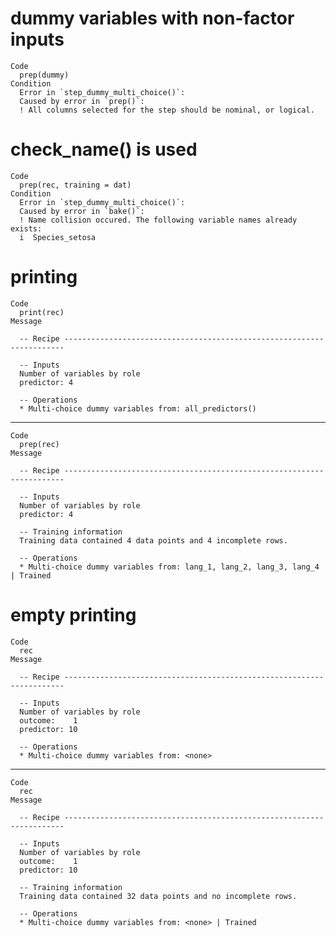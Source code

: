 # dummy variables with non-factor inputs

    Code
      prep(dummy)
    Condition
      Error in `step_dummy_multi_choice()`:
      Caused by error in `prep()`:
      ! All columns selected for the step should be nominal, or logical.

# check_name() is used

    Code
      prep(rec, training = dat)
    Condition
      Error in `step_dummy_multi_choice()`:
      Caused by error in `bake()`:
      ! Name collision occured. The following variable names already exists:
      i  Species_setosa

# printing

    Code
      print(rec)
    Message
      
      -- Recipe ----------------------------------------------------------------------
      
      -- Inputs 
      Number of variables by role
      predictor: 4
      
      -- Operations 
      * Multi-choice dummy variables from: all_predictors()

---

    Code
      prep(rec)
    Message
      
      -- Recipe ----------------------------------------------------------------------
      
      -- Inputs 
      Number of variables by role
      predictor: 4
      
      -- Training information 
      Training data contained 4 data points and 4 incomplete rows.
      
      -- Operations 
      * Multi-choice dummy variables from: lang_1, lang_2, lang_3, lang_4 | Trained

# empty printing

    Code
      rec
    Message
      
      -- Recipe ----------------------------------------------------------------------
      
      -- Inputs 
      Number of variables by role
      outcome:    1
      predictor: 10
      
      -- Operations 
      * Multi-choice dummy variables from: <none>

---

    Code
      rec
    Message
      
      -- Recipe ----------------------------------------------------------------------
      
      -- Inputs 
      Number of variables by role
      outcome:    1
      predictor: 10
      
      -- Training information 
      Training data contained 32 data points and no incomplete rows.
      
      -- Operations 
      * Multi-choice dummy variables from: <none> | Trained

